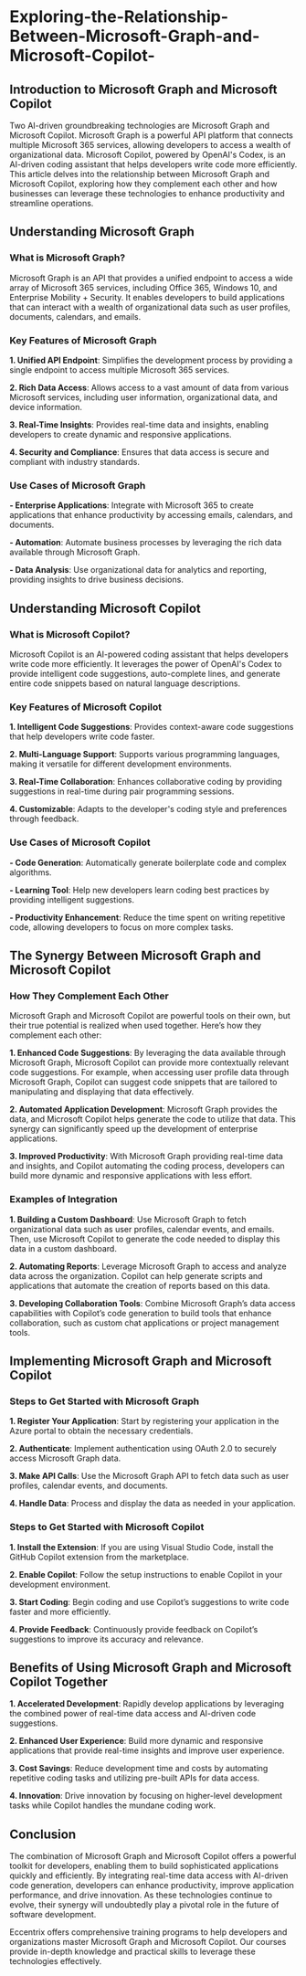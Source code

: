 # Exploring-the-Relationship-Between-Microsoft-Graph-and-Microsoft-Copilot-
## Introduction to Microsoft Graph and Microsoft Copilot 

Two AI-driven groundbreaking technologies are Microsoft Graph and Microsoft Copilot. Microsoft Graph is a powerful API platform that connects multiple Microsoft 365 services, allowing developers to access a wealth of organizational data. Microsoft Copilot, powered by OpenAI's Codex, is an AI-driven coding assistant that helps developers write code more efficiently. This article delves into the relationship between Microsoft Graph and Microsoft Copilot, exploring how they complement each other and how businesses can leverage these technologies to enhance productivity and streamline operations. 

## Understanding Microsoft Graph 

### What is Microsoft Graph? 

Microsoft Graph is an API that provides a unified endpoint to access a wide array of Microsoft 365 services, including Office 365, Windows 10, and Enterprise Mobility + Security. It enables developers to build applications that can interact with a wealth of organizational data such as user profiles, documents, calendars, and emails. 

### Key Features of Microsoft Graph 

**1. Unified API Endpoint**: Simplifies the development process by providing a single endpoint to access multiple Microsoft 365 services. 

**2. Rich Data Access**: Allows access to a vast amount of data from various Microsoft services, including user information, organizational data, and device information. 

**3. Real-Time Insights**: Provides real-time data and insights, enabling developers to create dynamic and responsive applications. 

**4. Security and Compliance**: Ensures that data access is secure and compliant with industry standards. 

### Use Cases of Microsoft Graph 

**- Enterprise Applications**: Integrate with Microsoft 365 to create applications that enhance productivity by accessing emails, calendars, and documents. 

**- Automation**: Automate business processes by leveraging the rich data available through Microsoft Graph. 

**- Data Analysis**: Use organizational data for analytics and reporting, providing insights to drive business decisions. 

## Understanding Microsoft Copilot 

### What is Microsoft Copilot? 

Microsoft Copilot is an AI-powered coding assistant that helps developers write code more efficiently. It leverages the power of OpenAI's Codex to provide intelligent code suggestions, auto-complete lines, and generate entire code snippets based on natural language descriptions. 

### Key Features of Microsoft Copilot 

**1. Intelligent Code Suggestions**: Provides context-aware code suggestions that help developers write code faster. 

**2. Multi-Language Support**: Supports various programming languages, making it versatile for different development environments. 

**3. Real-Time Collaboration**: Enhances collaborative coding by providing suggestions in real-time during pair programming sessions. 

**4. Customizable**: Adapts to the developer's coding style and preferences through feedback. 

### Use Cases of Microsoft Copilot 

**- Code Generation**: Automatically generate boilerplate code and complex algorithms. 

**- Learning Tool**: Help new developers learn coding best practices by providing intelligent suggestions. 

**- Productivity Enhancement**: Reduce the time spent on writing repetitive code, allowing developers to focus on more complex tasks. 

## The Synergy Between Microsoft Graph and Microsoft Copilot 

### How They Complement Each Other 

Microsoft Graph and Microsoft Copilot are powerful tools on their own, but their true potential is realized when used together. Here’s how they complement each other: 

**1. Enhanced Code Suggestions**: By leveraging the data available through Microsoft Graph, Microsoft Copilot can provide more contextually relevant code suggestions. For example, when accessing user profile data through Microsoft Graph, Copilot can suggest code snippets that are tailored to manipulating and displaying that data effectively. 

**2. Automated Application Development**: Microsoft Graph provides the data, and Microsoft Copilot helps generate the code to utilize that data. This synergy can significantly speed up the development of enterprise applications. 

**3. Improved Productivity**: With Microsoft Graph providing real-time data and insights, and Copilot automating the coding process, developers can build more dynamic and responsive applications with less effort. 

### Examples of Integration 

**1. Building a Custom Dashboard**: Use Microsoft Graph to fetch organizational data such as user profiles, calendar events, and emails. Then, use Microsoft Copilot to generate the code needed to display this data in a custom dashboard. 

**2. Automating Reports**: Leverage Microsoft Graph to access and analyze data across the organization. Copilot can help generate scripts and applications that automate the creation of reports based on this data. 

**3. Developing Collaboration Tools**: Combine Microsoft Graph’s data access capabilities with Copilot’s code generation to build tools that enhance collaboration, such as custom chat applications or project management tools. 

## Implementing Microsoft Graph and Microsoft Copilot 

### Steps to Get Started with Microsoft Graph 

**1. Register Your Application**: Start by registering your application in the Azure portal to obtain the necessary credentials. 

**2. Authenticate**: Implement authentication using OAuth 2.0 to securely access Microsoft Graph data. 

**3. Make API Calls**: Use the Microsoft Graph API to fetch data such as user profiles, calendar events, and documents. 

**4. Handle Data**: Process and display the data as needed in your application. 

### Steps to Get Started with Microsoft Copilot 

**1. Install the Extension**: If you are using Visual Studio Code, install the GitHub Copilot extension from the marketplace. 

**2. Enable Copilot**: Follow the setup instructions to enable Copilot in your development environment. 

**3. Start Coding**: Begin coding and use Copilot’s suggestions to write code faster and more efficiently. 

**4. Provide Feedback**: Continuously provide feedback on Copilot’s suggestions to improve its accuracy and relevance. 

## Benefits of Using Microsoft Graph and Microsoft Copilot Together 

**1. Accelerated Development**: Rapidly develop applications by leveraging the combined power of real-time data access and AI-driven code suggestions. 

**2. Enhanced User Experience**: Build more dynamic and responsive applications that provide real-time insights and improve user experience. 

**3. Cost Savings**: Reduce development time and costs by automating repetitive coding tasks and utilizing pre-built APIs for data access. 

**4. Innovation**: Drive innovation by focusing on higher-level development tasks while Copilot handles the mundane coding work. 

## Conclusion 

The combination of Microsoft Graph and Microsoft Copilot offers a powerful toolkit for developers, enabling them to build sophisticated applications quickly and efficiently. By integrating real-time data access with AI-driven code generation, developers can enhance productivity, improve application performance, and drive innovation. As these technologies continue to evolve, their synergy will undoubtedly play a pivotal role in the future of software development. 

Eccentrix offers comprehensive training programs to help developers and organizations master Microsoft Graph and Microsoft Copilot. Our courses provide in-depth knowledge and practical skills to leverage these technologies effectively. 
